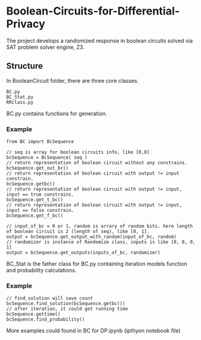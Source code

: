 # Boolean-Circuits-for-Differential-Privacy

The project develops a randomized response in boolean circuits solved via SAT problem solver engine, Z3.
## Structure
In BooleanCircuit folder, there are three core classes.
```
BC.py
BC_Stat.py
RRclass.py
```

BC.py contains functions for generation. 

### Example
```
from BC import BcSequence

// seq is array for boolean circuits info, like [0,0]
bcSequence = BcSequence( seq )
// return representation of boolean circuit without any constrains.
bcSequence.get_out_bc() 
// return representation of boolean circuit with output != input constrain.
bcSequence.getbc()
// return representation of boolean circuit with output != input, input == true constrains.
bcSequence.get_t_bc() 
// return representation of boolean circuit with output != input, input == false constrain.
bcSequence.get_f_bc() 

// input_of_bc = 0 or 1, random is arrary of random bits. here length of boolean circuit is 2 (length of seq), like [0, 1].
output = bcSequence.get_output_with_random(input_of_bc, random) 
// randomizer is instance of Randomize class, inputs is like [0, 0, 0, 1]
output = bcSequence.get_outputs(inputs_of_bc, randomizer)
```
BC_Stat is the father class for BC.py containing iteration models function and probability calculations. 

### Example
```
// find_solution will save count
bcSequence.find_solution(bcSequence.getbc())
// after iteration, it could get running time
bcSequence.gettime()
bcSequence.find_probability()

```


More examples could found in BC for DP.ipynb (ipthyon notebook file)
